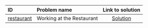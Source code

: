 | ID | Problem name | Link to solution |
|:---|:---|:---:|
| [restaurant](https://open.kattis.com/problems/restaurant) | Working at the Restaurant | [Solution](https://github.com/versenyi98/kattis-solutions/tree/main/solutions/restaurant)|
